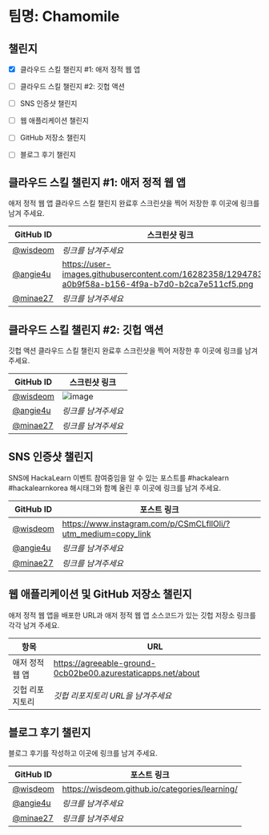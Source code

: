 # 팀명: Chamomile #

## 챌린지 ##

* [x] 클라우드 스킬 챌린지 #1: 애저 정적 웹 앱
* [ ] 클라우드 스킬 챌린지 #2: 깃헙 액션
* [ ] SNS 인증샷 챌린지
* [ ] 웹 애플리케이션 챌린지
* [ ] GitHub 저장소 챌린지
* [ ] 블로그 후기 챌린지


## 클라우드 스킬 챌린지 #1: 애저 정적 웹 앱 ##

애저 정적 웹 앱 클라우드 스킬 챌린지 완료후 스크린샷을 찍어 저장한 후 이곳에 링크를 남겨 주세요.

| GitHub ID | 스크린샷 링크 |
| --------- | ------------- |
| [@wisdeom](https://github.com/wisdeom) | *링크를 남겨주세요* |
| [@angie4u](https://github.com/angie4u) | https://user-images.githubusercontent.com/16282358/129478393-a0b9f58a-b156-4f9a-b7d0-b2ca7e511cf5.png |
| [@minae27](https://github.com/minae27) | *링크를 남겨주세요* |



## 클라우드 스킬 챌린지 #2: 깃헙 액션 ##

깃헙 액션 클라우드 스킬 챌린지 완료후 스크린샷을 찍어 저장한 후 이곳에 링크를 남겨 주세요.

| GitHub ID | 스크린샷 링크 |
| --------- | ------------- |
| [@wisdeom](https://github.com/wisdeom) | ![image](https://user-images.githubusercontent.com/37167493/129477622-dbbb027d-4a93-4400-ac5b-4ae16a74bcc5.png)|
| [@angie4u](https://github.com/angie4u) | *링크를 남겨주세요* |
| [@minae27](https://github.com/minae27) | *링크를 남겨주세요* |



## SNS 인증샷 챌린지 ##

SNS에 HackaLearn 이벤트 참여중임을 알 수 있는 포스트를 #hackalearn #hackalearnkorea 해시태그와 함꼐 올린 후 이곳에 링크를 남겨 주세요.

| GitHub ID | 포스트 링크 |
| --------- | ------------- |
| [@wisdeom](https://github.com/wisdeom) | https://www.instagram.com/p/CSmCLfllOli/?utm_medium=copy_link |
| [@angie4u](https://github.com/angie4u) | *링크를 남겨주세요* |
| [@minae27](https://github.com/minae27) | *링크를 남겨주세요* |



## 웹 애플리케이션 및 GitHub 저장소 챌린지 ##

애저 정적 웹 앱을 배포한 URL과 애저 정적 웹 앱 소스코드가 있는 깃헙 저장소 링크를 각각 남겨 주세요.

| 항목            | URL                                |
| --------------- | ---------------------------------- |
| 애저 정적 웹 앱 | https://agreeable-ground-0cb02be00.azurestaticapps.net/about |
| 깃헙 리포지토리 | *깃헙 리포지토리 URL을 남겨주세요* |


## 블로그 후기 챌린지 ##

블로그 후기를 작성하고 이곳에 링크를 남겨 주세요.

| GitHub ID | 포스트 링크 |
| --------- | ------------- |
| [@wisdeom](https://github.com/wisdeom) | https://wisdeom.github.io/categories/learning/ |
| [@angie4u](https://github.com/angie4u) | *링크를 남겨주세요* |
| [@minae27](https://github.com/minae27) | *링크를 남겨주세요* |
